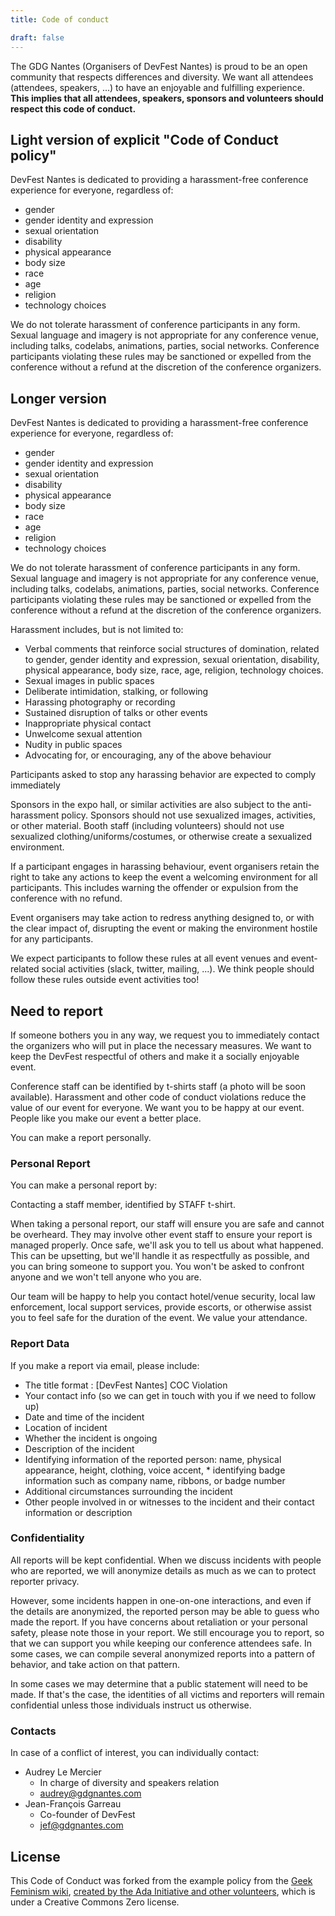 ```yaml
---
title: Code of conduct

draft: false
---
```


The GDG Nantes (Organisers of DevFest Nantes) is proud to be an open community that respects differences and diversity. We want all attendees (attendees, speakers, ...) to have an enjoyable and fulfilling experience. **This implies that all attendees, speakers, sponsors and volunteers should respect this code of conduct.**

## Light version of explicit "Code of Conduct policy"

DevFest Nantes is dedicated to providing a harassment-free conference experience for everyone, regardless of:

- gender
- gender identity and expression
- sexual orientation
- disability
- physical appearance
- body size
- race
- age
- religion
- technology choices

We do not tolerate harassment of conference participants in any form. Sexual language and imagery is not appropriate for any conference venue, including talks, codelabs, animations, parties, social networks. Conference participants violating these rules may be sanctioned or expelled from the conference without a refund at the discretion of the conference organizers.

## Longer version

DevFest Nantes is dedicated to providing a harassment-free conference experience for everyone, regardless of:

- gender
- gender identity and expression
- sexual orientation
- disability
- physical appearance
- body size
- race
- age
- religion
- technology choices

We do not tolerate harassment of conference participants in any form. Sexual language and imagery is not appropriate for any conference venue, including talks, codelabs, animations, parties, social networks. Conference participants violating these rules may be sanctioned or expelled from the conference without a refund at the discretion of the conference organizers.

Harassment includes, but is not limited to:

- Verbal comments that reinforce social structures of domination, related to gender, gender identity and expression, sexual orientation, disability, physical appearance, body size, race, age, religion, technology choices.
- Sexual images in public spaces
- Deliberate intimidation, stalking, or following
- Harassing photography or recording
- Sustained disruption of talks or other events
- Inappropriate physical contact
- Unwelcome sexual attention
- Nudity in public spaces
- Advocating for, or encouraging, any of the above behaviour

Participants asked to stop any harassing behavior are expected to comply immediately

Sponsors in the expo hall, or similar activities are also subject to the anti-harassment policy. Sponsors should not use sexualized images, activities, or other material. Booth staff (including volunteers) should not use sexualized clothing/uniforms/costumes, or otherwise create a sexualized environment.

If a participant engages in harassing behaviour, event organisers retain the right to take any actions to keep the event a welcoming environment for all participants. This includes warning the offender or expulsion from the conference with no refund.

Event organisers may take action to redress anything designed to, or with the clear impact of, disrupting the event or making the environment hostile for any participants.

We expect participants to follow these rules at all event venues and event-related social activities (slack, twitter, mailing, ...). We think people should follow these rules outside event activities too!

## Need to report

If someone bothers you in any way, we request you to immediately contact the organizers who will put in place the necessary measures. We want to keep the DevFest respectful of others and make it a socially enjoyable event.

Conference staff can be identified by t-shirts staff (a photo will be soon available). Harassment and other code of conduct violations reduce the value of our event for everyone. We want you to be happy at our event. People like you make our event a better place.

You can make a report personally.

### Personal Report

You can make a personal report by:

Contacting a staff member, identified by STAFF t-shirt.

When taking a personal report, our staff will ensure you are safe and cannot be overheard. They may involve other event staff to ensure your report is managed properly. Once safe, we'll ask you to tell us about what happened. This can be upsetting, but we'll handle it as respectfully as possible, and you can bring someone to support you. You won't be asked to confront anyone and we won't tell anyone who you are.

Our team will be happy to help you contact hotel/venue security, local law enforcement, local support services, provide escorts, or otherwise assist you to feel safe for the duration of the event. We value your attendance.

### Report Data

If you make a report via email, please include:

- The title format : [DevFest Nantes] COC Violation
- Your contact info (so we can get in touch with you if we need to follow up)
- Date and time of the incident
- Location of incident
- Whether the incident is ongoing
- Description of the incident
- Identifying information of the reported person: name, physical appearance, height, clothing, voice accent, \* identifying badge information such as company name, ribbons, or badge number
- Additional circumstances surrounding the incident
- Other people involved in or witnesses to the incident and their contact information or description

### Confidentiality

All reports will be kept confidential. When we discuss incidents with people who are reported, we will anonymize details as much as we can to protect reporter privacy.

However, some incidents happen in one-on-one interactions, and even if the details are anonymized, the reported person may be able to guess who made the report. If you have concerns about retaliation or your personal safety, please note those in your report. We still encourage you to report, so that we can support you while keeping our conference attendees safe. In some cases, we can compile several anonymized reports into a pattern of behavior, and take action on that pattern.

In some cases we may determine that a public statement will need to be made. If that's the case, the identities of all victims and reporters will remain confidential unless those individuals instruct us otherwise.

### Contacts

In case of a conflict of interest, you can individually contact:

- Audrey Le Mercier
  - In charge of diversity and speakers relation
  - audrey@gdgnantes.com
- Jean-François Garreau
  - Co-founder of DevFest
  - jef@gdgnantes.com

## License

This Code of Conduct was forked from the example policy from the [Geek Feminism wiki](http://geekfeminism.wikia.com/wiki/Conference_anti-harassment/Policy), [created by the Ada Initiative and other volunteers](http://geekfeminism.wikia.com/wiki/Conference_anti-harassment/Policy), which is under a Creative Commons Zero license.
